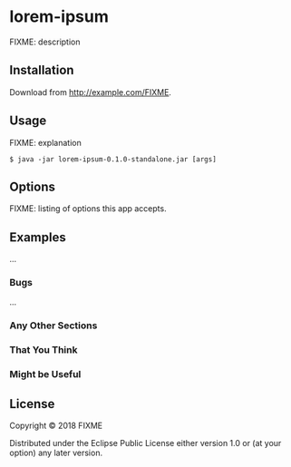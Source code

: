 # lorem-ipsum

FIXME: description

## Installation

Download from http://example.com/FIXME.

## Usage

FIXME: explanation

    $ java -jar lorem-ipsum-0.1.0-standalone.jar [args]

## Options

FIXME: listing of options this app accepts.

## Examples

...

### Bugs

...

### Any Other Sections
### That You Think
### Might be Useful

## License

Copyright © 2018 FIXME

Distributed under the Eclipse Public License either version 1.0 or (at
your option) any later version.

